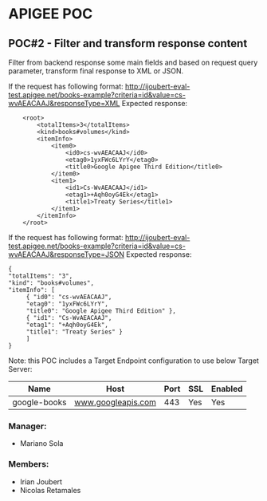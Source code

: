 # APIGEE POC
## POC#2 - Filter and transform response content 
Filter from backend response some main fields and based on request query parameter, transform final response to XML or JSON.

If the request has following format:
http://ijoubert-eval-test.apigee.net/books-example?criteria=id&value=cs-wvAEACAAJ&responseType=XML
Expected response:
``` 
	<root>
		<totalItems>3</totalItems>
		<kind>books#volumes</kind>
		<itemInfo> 
			<item0> 
				<id0>cs-wvAEACAAJ</id0> 
				<etag0>1yxFWc6LYrY</etag0> 
				<title0>Google Apigee Third Edition</title0>
			</item0>
			<item1> 
				<id1>Cs-WvAEACAAJ</id1> 
				<etag1>+Aqh0oyG4Ek</etag1> 
				<title1>Treaty Series</title1> 
			</item1> 
		</itemInfo> 
	</root>
```

If the request has following format:
http://ijoubert-eval-test.apigee.net/books-example?criteria=id&value=cs-wvAEACAAJ&responseType=JSON
Expected response:
```
{ 
"totalItems": "3", 
"kind": "books#volumes", 
"itemInfo": [
	 { "id0": "cs-wvAEACAAJ", 
	 "etag0": "1yxFWc6LYrY", 
	 "title0": "Google Apigee Third Edition" }, 
	 { "id1": "Cs-WvAEACAAJ", 
	 "etag1": "+Aqh0oyG4Ek", 
	 "title1": "Treaty Series" } 
	 ]
}
```

Note: this POC includes a Target Endpoint configuration to use below Target Server:

|	Name	|	Host	|	Port	|	SSL	|	Enabled	|
|	---		|	---		|	---	|	---	|	--- 			|
|	google-books	|	www.googleapis.com	| 443	|	Yes	|	Yes |


### Manager:
* Mariano Sola
### Members:
* Irian Joubert
* Nicolas Retamales